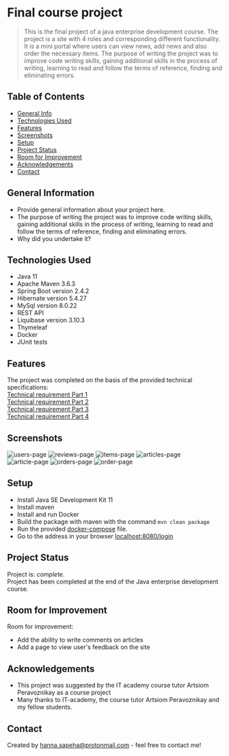 # Final course project

> This is the final project of a java enterprise development course.
> The project is a site with 4 roles and corresponding different functionality.
> It is a mini portal where users can view news, add news and also order the necessary items.
> The purpose of writing the project was to improve code writing skills,
gaining additional skills in the process of writing, learning to read and follow the terms of reference, finding and eliminating errors.


## Table of Contents
* [General Info](#general-information)
* [Technologies Used](#technologies-used)
* [Features](#features)
* [Screenshots](#screenshots)
* [Setup](#setup)
* [Project Status](#project-status)
* [Room for Improvement](#room-for-improvement)
* [Acknowledgements](#acknowledgements)
* [Contact](#contact)


## General Information
- Provide general information about your project here.
- The purpose of writing the project was to improve code writing skills,
  gaining additional skills in the process of writing,
  learning to read and follow the terms of reference, finding and eliminating errors.
- Why did you undertake it?


## Technologies Used
- Java 11 
- Apache Maven 3.6.3
- Spring Boot version 2.4.2
- Hibernate version 5.4.27
- MySql version 8.0.22
- REST API
- Liquibase version 3.10.3
- Thymeleaf
- Docker 
- JUnit tests


## Features
The project was completed on the basis of the provided technical specifications:   
[Technical requirement Part 1](https://drive.google.com/file/d/1m2U3jTP7U_7-dGgwy0wrM0xnL0Qv3UJL/view?usp=sharing)   
[Technical requirement Part 2](https://drive.google.com/file/d/1zkA6g8y3KUCFC7zA_wO0GbW5To0AhG6_/view?usp=sharing)   
[Technical requirement Part 3](https://drive.google.com/file/d/11R7hRtuaYcbfybbuRA4LJp6840P6nXZG/view?usp=sharing)   
[Technical requirement Part 4](https://drive.google.com/file/d/1e9PlxdckWu0Mrd_M1qT-xkPCvoGJE9JQ/view?usp=sharing)   


## Screenshots
![users-page](./img/users-page.png)
![reviews-page](./img/reviews-page.PNG)
![items-page](img/items-page.png)
![articles-page](img/articles-page.png)
![article-page](img/some-article.PNG)
![orders-page](img/orders-page.PNG)
![order-page](img/some-order-page.PNG)


## Setup
- Install Java SE Development Kit 11
- Install maven
- Install and run Docker
- Build the package with maven with the command `mvn clean package`
- Run the provided [docker-compose](/docker-compose.yml) file.
- Go to the address in your browser [localhost:8080/login](http://localhost:8080/login)


## Project Status

Project is: _complete_.  
Project has been completed at the end of the Java enterprise development course.


## Room for Improvement

Room for improvement:
- Add the ability to write comments on articles
- Add a page to view user's feedback on the site


## Acknowledgements

- This project was suggested by the IT academy course tutor Artsiom Peravoznikay as a course project
- Many thanks to IT-academy, the course tutor Artsiom Peravoznikay and my fellow students.


## Contact
Created by hanna.sapeha@protonmail.com - feel free to contact me!
